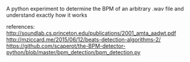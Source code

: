 A python experiment to determine the BPM of an arbitrary .wav file and understand exactly
how it works

references:
http://soundlab.cs.princeton.edu/publications/2001_amta_aadwt.pdf
http://mziccard.me/2015/06/12/beats-detection-algorithms-2/
https://github.com/scaperot/the-BPM-detector-python/blob/master/bpm_detection/bpm_detection.py

